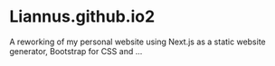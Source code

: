 # Liannus.github.io2
A reworking of my personal website using Next.js as a static website generator, Bootstrap for CSS and ...
